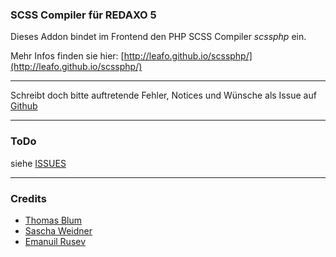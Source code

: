 ### SCSS Compiler für REDAXO 5 ###


Dieses Addon bindet im Frontend den PHP SCSS Compiler _scssphp_ ein.

Mehr Infos finden sie hier: [http://leafo.github.io/scssphp/](http://leafo.github.io/scssphp/)

___

Schreibt doch bitte auftretende Fehler, Notices und Wünsche als Issue auf [Github](https://github.com/olien/scss_compiler/issues)

___

### ToDo

siehe [ISSUES](https://github.com/olien/scss_compiler/issues)

___

### Credits

* [Thomas Blum](https://github.com/tbaddade)
* [Sascha Weidner](https://github.com/Sioweb)
* [Emanuil Rusev](http://parsedown.org)

